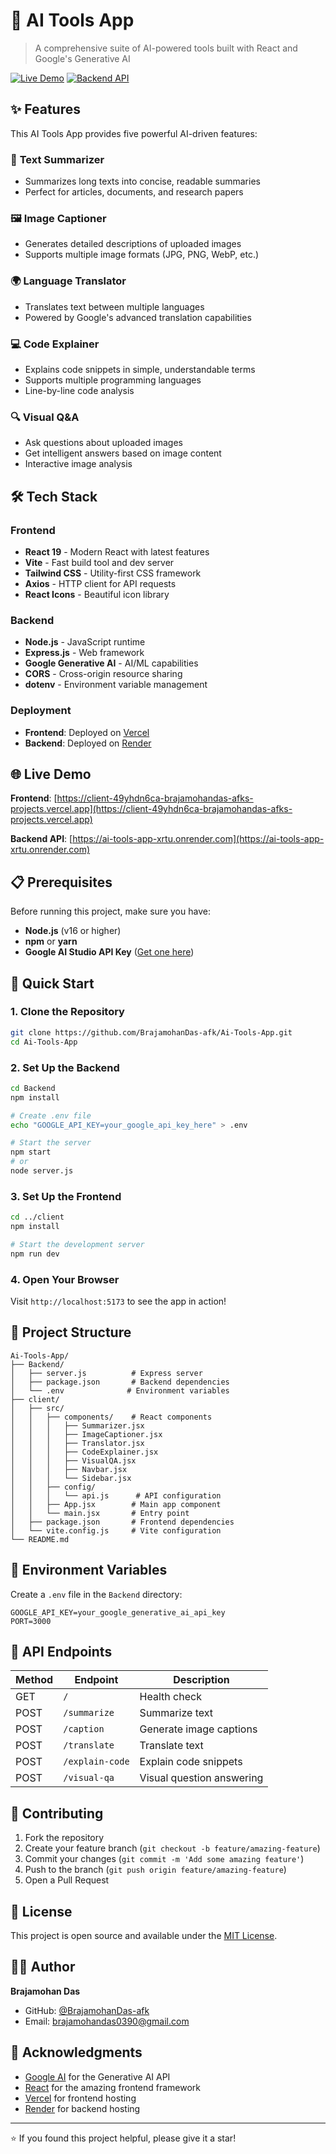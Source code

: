 # 🚀 AI Tools App

> A comprehensive suite of AI-powered tools built with React and Google's Generative AI

[![Live Demo](https://img.shields.io/badge/Live-Demo-brightgreen?style=for-the-badge)](https://client-49yhdn6ca-brajamohandas-afks-projects.vercel.app)
[![Backend API](https://img.shields.io/badge/Backend-API-blue?style=for-the-badge)](https://ai-tools-app-xrtu.onrender.com)

## ✨ Features

This AI Tools App provides five powerful AI-driven features:

### 📝 **Text Summarizer**
- Summarizes long texts into concise, readable summaries
- Perfect for articles, documents, and research papers

### 🖼️ **Image Captioner** 
- Generates detailed descriptions of uploaded images
- Supports multiple image formats (JPG, PNG, WebP, etc.)

### 🌍 **Language Translator**
- Translates text between multiple languages
- Powered by Google's advanced translation capabilities

### 💻 **Code Explainer**
- Explains code snippets in simple, understandable terms
- Supports multiple programming languages
- Line-by-line code analysis

### 🔍 **Visual Q&A**
- Ask questions about uploaded images
- Get intelligent answers based on image content
- Interactive image analysis

## 🛠️ Tech Stack

### Frontend
- **React 19** - Modern React with latest features
- **Vite** - Fast build tool and dev server
- **Tailwind CSS** - Utility-first CSS framework
- **Axios** - HTTP client for API requests
- **React Icons** - Beautiful icon library

### Backend
- **Node.js** - JavaScript runtime
- **Express.js** - Web framework
- **Google Generative AI** - AI/ML capabilities
- **CORS** - Cross-origin resource sharing
- **dotenv** - Environment variable management

### Deployment
- **Frontend**: Deployed on [Vercel](https://vercel.com)
- **Backend**: Deployed on [Render](https://render.com)

## 🌐 Live Demo

**Frontend**: [https://client-49yhdn6ca-brajamohandas-afks-projects.vercel.app](https://client-49yhdn6ca-brajamohandas-afks-projects.vercel.app)

**Backend API**: [https://ai-tools-app-xrtu.onrender.com](https://ai-tools-app-xrtu.onrender.com)

## 📋 Prerequisites

Before running this project, make sure you have:

- **Node.js** (v16 or higher)
- **npm** or **yarn**
- **Google AI Studio API Key** ([Get one here](https://makersuite.google.com/app/apikey))

## 🚀 Quick Start

### 1. Clone the Repository
```bash
git clone https://github.com/BrajamohanDas-afk/Ai-Tools-App.git
cd Ai-Tools-App
```

### 2. Set Up the Backend
```bash
cd Backend
npm install

# Create .env file
echo "GOOGLE_API_KEY=your_google_api_key_here" > .env

# Start the server
npm start
# or
node server.js
```

### 3. Set Up the Frontend
```bash
cd ../client
npm install

# Start the development server
npm run dev
```

### 4. Open Your Browser
Visit `http://localhost:5173` to see the app in action!

## 📁 Project Structure

```
Ai-Tools-App/
├── Backend/
│   ├── server.js          # Express server
│   ├── package.json       # Backend dependencies
│   └── .env              # Environment variables
├── client/
│   ├── src/
│   │   ├── components/    # React components
│   │   │   ├── Summarizer.jsx
│   │   │   ├── ImageCaptioner.jsx
│   │   │   ├── Translator.jsx
│   │   │   ├── CodeExplainer.jsx
│   │   │   ├── VisualQA.jsx
│   │   │   ├── Navbar.jsx
│   │   │   └── Sidebar.jsx
│   │   ├── config/
│   │   │   └── api.js      # API configuration
│   │   ├── App.jsx        # Main app component
│   │   └── main.jsx       # Entry point
│   ├── package.json       # Frontend dependencies
│   └── vite.config.js     # Vite configuration
└── README.md
```

## 🔧 Environment Variables

Create a `.env` file in the `Backend` directory:

```env
GOOGLE_API_KEY=your_google_generative_ai_api_key
PORT=3000
```

## 📡 API Endpoints

| Method | Endpoint | Description |
|--------|----------|-------------|
| GET | `/` | Health check |
| POST | `/summarize` | Summarize text |
| POST | `/caption` | Generate image captions |
| POST | `/translate` | Translate text |
| POST | `/explain-code` | Explain code snippets |
| POST | `/visual-qa` | Visual question answering |


## 🤝 Contributing

1. Fork the repository
2. Create your feature branch (`git checkout -b feature/amazing-feature`)
3. Commit your changes (`git commit -m 'Add some amazing feature'`)
4. Push to the branch (`git push origin feature/amazing-feature`)
5. Open a Pull Request

## 📝 License

This project is open source and available under the [MIT License](LICENSE).

## 👨‍💻 Author

**Brajamohan Das**
- GitHub: [@BrajamohanDas-afk](https://github.com/BrajamohanDas-afk)
- Email: brajamohandas0390@gmail.com

## 🙏 Acknowledgments

- [Google AI](https://ai.google/) for the Generative AI API
- [React](https://reactjs.org/) for the amazing frontend framework
- [Vercel](https://vercel.com/) for frontend hosting
- [Render](https://render.com/) for backend hosting

---

⭐ If you found this project helpful, please give it a star!